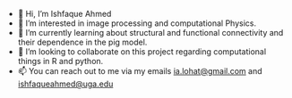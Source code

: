 - 👋 Hi, I’m Ishfaque Ahmed
- 👀 I’m interested in image processing and computational Physics.
- 🌱 I’m currently learning about structural and functional connectivity and their dependence in the pig model.
- 💞️ I’m looking to collaborate on this project regarding computational things in R and python.
- 📫 You can reach out to me via my emails ia.lohat@gmail.com and ishfaqueahmed@uga.edu

<!---
ishfaqlab/ishfaqlab is a ✨ special ✨ repository because its `README.md` (this file) appears on your GitHub profile.
You can click the Preview link to take a look at your changes.
--->

